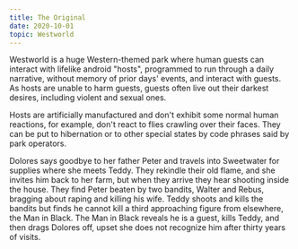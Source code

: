 ```yaml
---
title: The Original
date: 2020-10-01
topic: Westworld
---
```


Westworld is a huge Western-themed park where human guests can interact with lifelike android "hosts", programmed to run through a daily narrative, without memory of prior days' events, and interact with guests. As hosts are unable to harm guests, guests often live out their darkest desires, including violent and sexual ones.

Hosts are artificially manufactured and don't exhibit some normal human reactions, for example, don't react to flies crawling over their faces. They can be put to hibernation or to other special states by code phrases said by park operators.

Dolores says goodbye to her father Peter and travels into Sweetwater for supplies where she meets Teddy. They rekindle their old flame, and she invites him back to her farm, but when they arrive they hear shooting inside the house. They find Peter beaten by two bandits, Walter and Rebus, bragging about raping and killing his wife. Teddy shoots and kills the bandits but finds he cannot kill a third approaching figure from elsewhere, the Man in Black. The Man in Black reveals he is a guest, kills Teddy, and then drags Dolores off, upset she does not recognize him after thirty years of visits.
